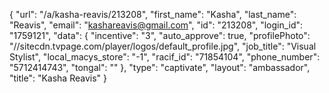 {
    "url": "\/a\/kasha-reavis\/213208",
    "first_name": "Kasha",
    "last_name": "Reavis",
    "email": "kashareavis@gmail.com",
    "id": "213208",
    "login_id": "1759121",
    "data": {
        "incentive": "3",
        "auto_approve": true,
        "profilePhoto": "\/\/sitecdn.tvpage.com\/player\/logos\/default_profile.jpg",
        "job_title": "Visual Stylist",
        "local_macys_store": "-1",
        "racif_id": "71854104",
        "phone_number": "5712414743",
        "tongal": ""
    },
    "type": "captivate",
    "layout": "ambassador",
    "title": "Kasha Reavis"
}
